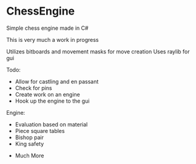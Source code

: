 # ChessEngine
Simple chess engine made in C#


This is very much a work in progress

Utilizes bitboards and movement masks for move creation
Uses raylib for gui

Todo:
- Allow for castling and en passant
- Check for pins
- Create work on an engine
- Hook up the engine to the gui

Engine:
- Evaluation based on material
- Piece square tables
- Bishop pair
- King safety
+ Much More
